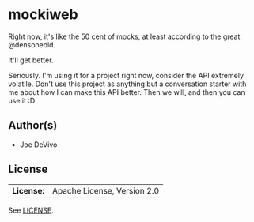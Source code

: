 # mockiweb #

Right now, it's like the 50 cent of mocks, at least according to the
great @densoneold.

It'll get better.

Seriously. I'm using it for a project right now, consider the API
extremely volatile. Don't use this project as anything but a
conversation starter with me about how I can make this API
better. Then we will, and then you can use it :D

## Author(s) ##

* Joe DeVivo

## License ##

|                      |                                          |
|:---------------------|:-----------------------------------------|
| **License:**         | Apache License, Version 2.0

See [LICENSE](./LICENSE).
